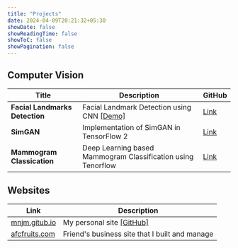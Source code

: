 ```yaml
---
title: "Projects"
date: 2024-04-09T20:21:32+05:30
showDate: false
showReadingTime: false
showToC: false
showPagination: false
---
```


## Computer Vision

| Title | Description | GitHub |
| --- | --- | --- |
| **Facial Landmarks Detection** | Facial Landmark Detection using CNN [[Demo]](https://www.youtube.com/watch?v=7FxMkt5QZUs) | [Link](https://github.com/mnjm/facial-landmarks-cnn) |
| **SimGAN** | Implementation of SimGAN in TensorFlow 2 | [Link](https://github.com/mnjm/SimGAN) |
| **Mammogram Classication** | Deep Learning based Mammogram Classification using Tenorflow | [Link](https://github.com/mnjm/mammogram-classification) |

## Websites

| Link | Description |
| --- | --- |
| [mnjm.gitub.io](https://mnjm.github.io/) | My personal site [[GitHub]](https://github.com/mnjm/mnjm.github.io) |
| [afcfruits.com](https://www.afcfruits.com/) | Friend's business site that I built and manage |
